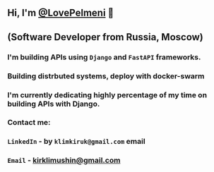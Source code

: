 ## Hi, I'm [@LovePelmeni]() 👋
## (Software Developer from Russia, Moscow)

### I'm building APIs using `Django` and `FastAPI` frameworks. 
### Building distrbuted systems, deploy with docker-swarm 

### I'm currently dedicating highly percentage of my time on building  APIs with Django.
### Contact me:

### `LinkedIn` - by `klimkiruk@gmail.com` email
### `Email` - kirklimushin@gmail.com 
